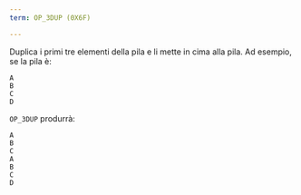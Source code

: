 ```yaml
---
term: OP_3DUP (0X6F)

---
```

Duplica i primi tre elementi della pila e li mette in cima alla pila. Ad esempio, se la pila è:

```text
A
B
C
D
```

`OP_3DUP` produrrà:

```text
A
B
C
A
B
C
D
```